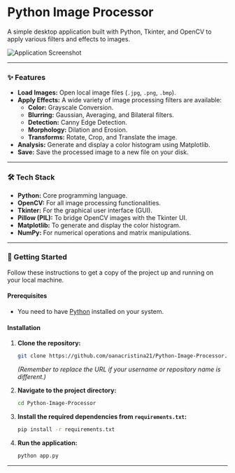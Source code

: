 # Python Image Processor

A simple desktop application built with Python, Tkinter, and OpenCV to apply various filters and effects to images.

![Application Screenshot]()

---

### ✨ Features

*   **Load Images:** Open local image files (`.jpg`, `.png`, `.bmp`).
*   **Apply Effects:** A wide variety of image processing filters are available:
    *   **Color:** Grayscale Conversion.
    *   **Blurring:** Gaussian, Averaging, and Bilateral filters.
    *   **Detection:** Canny Edge Detection.
    *   **Morphology:** Dilation and Erosion.
    *   **Transforms:** Rotate, Crop, and Translate the image.
*   **Analysis:** Generate and display a color histogram using Matplotlib.
*   **Save:** Save the processed image to a new file on your disk.

---

### 🛠️ Tech Stack

*   **Python:** Core programming language.
*   **OpenCV:** For all image processing functionalities.
*   **Tkinter:** For the graphical user interface (GUI).
*   **Pillow (PIL):** To bridge OpenCV images with the Tkinter UI.
*   **Matplotlib:** To generate and display the color histogram.
*   **NumPy:** For numerical operations and matrix manipulations.

---

### 🚀 Getting Started

Follow these instructions to get a copy of the project up and running on your local machine.

#### Prerequisites

*   You need to have [Python](https://www.python.org/downloads/) installed on your system.

#### Installation

1.  **Clone the repository:**
    ```sh
    git clone https://github.com/oanacristina21/Python-Image-Processor.git
    ```
    *(Remember to replace the URL if your username or repository name is different.)*

2.  **Navigate to the project directory:**
    ```sh
    cd Python-Image-Processor
    ```

3.  **Install the required dependencies from `requirements.txt`:**
    ```sh
    pip install -r requirements.txt
    ```

4.  **Run the application:**
    ```sh
    python app.py
    ```

---
